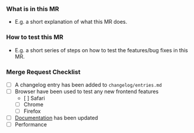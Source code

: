 ### What is in this MR

- E.g. a short explanation of what this MR does.

### How to test this MR

- E.g. a short series of steps on how to test the features/bug fixes in this MR.

### Merge Request Checklist

- [ ] A changelog entry has been added to `changelog/entries.md`
- [ ] Browser have been used to test any new frontend features
  - [ ] Safari
  - [ ] Chrome
  - [ ] Firefox
- [ ] [Documentation](https://gitlab.com/multi-coop/datami-project/datami-documentation-content) has been updated
- [ ] Performance
  <!-- - [ ] The UI/UX has been updated following [UI Style Guide](https://baserow.io/style-guide) -->
  <!-- - [ ] [Quality Standards](https://gitlab.com/bramw/baserow/-/blob/develop/CONTRIBUTING.md#quality-standards are met -->
